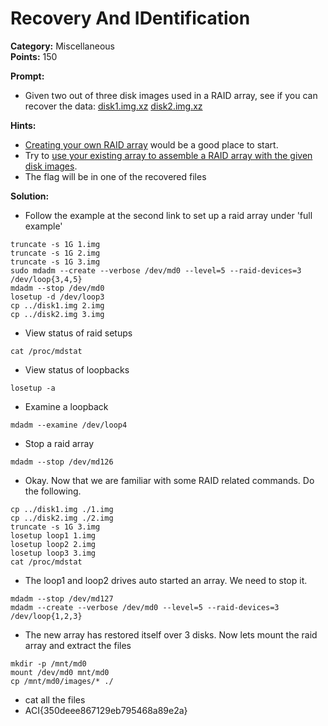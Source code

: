 # Recovery And IDentification #

**Category:**	Miscellaneous  
**Points:**	150

**Prompt:** 
* Given two out of three disk images used in a RAID array, see if you can recover the data: [disk1.img.xz](./disk1.img.xz) [disk2.img.xz](./disk2.img.xz)

**Hints:** 
* [Creating your own RAID array](./https://unix.stackexchange.com/questions/302766/persistent-use-of-loop-block-device-in-mdadm) would be a good place to start.
* Try to [use your existing array to assemble a RAID array with the given disk images](https://superuser.com/questions/962395/assemble-3-drive-software-raid5-with-one-disk-missing).
* The flag will be in one of the recovered files

**Solution:**
* Follow the example at the second link to set up a raid array under 'full example'
```
truncate -s 1G 1.img
truncate -s 1G 2.img
truncate -s 1G 3.img
sudo mdadm --create --verbose /dev/md0 --level=5 --raid-devices=3 /dev/loop{3,4,5}
mdadm --stop /dev/md0
losetup -d /dev/loop3
cp ../disk1.img 2.img 
cp ../disk2.img 3.img
```
* View status of raid setups
```
cat /proc/mdstat
```
* View status of loopbacks
```
losetup -a
```
* Examine a loopback
```
mdadm --examine /dev/loop4
```
* Stop a raid array
```
mdadm --stop /dev/md126
```
* Okay.  Now that we are familiar with some RAID related commands.  Do the following.
```
cp ../disk1.img ./1.img
cp ../disk2.img ./2.img
truncate -s 1G 3.img
losetup loop1 1.img
losetup loop2 2.img
losetup loop3 3.img
cat /proc/mdstat
```
* The loop1 and loop2 drives auto started an array.  We need to stop it.
```
mdadm --stop /dev/md127
mdadm --create --verbose /dev/md0 --level=5 --raid-devices=3 /dev/loop{1,2,3}
```
* The new array has restored itself over 3 disks. Now lets mount the raid array and extract the files
```
mkdir -p /mnt/md0
mount /dev/md0 mnt/md0
cp /mnt/md0/images/* ./
```
* cat all the files
* ACI{350deee867129eb795468a89e2a}
